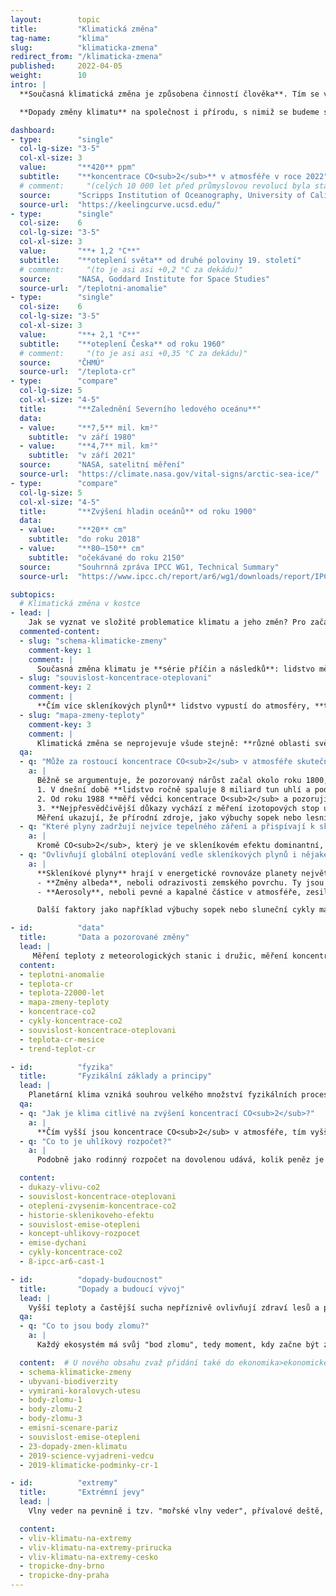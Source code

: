 ```yaml
---
layout:        topic
title:         "Klimatická změna"
tag-name:      "klima"
slug:          "klimaticka-zmena"
redirect_from: "/klimaticka-zmena"
published:     2022-04-05
weight:        10
intro: |
  **Současná klimatická změna je způsobena činností člověka**. Tím se výrazně liší od změn klimatu v minulosti. **Spalování uhlí, ropy a zemního plynu** a některé další činnosti **mění složení atmosféry** a přidávají do ní skleníkové plyny. Zesílený skleníkový efekt pak způsobuje oteplování s důsledky jako tání ledovců, vzestup hladin oceánů, dlouhodobá sucha nebo častější vlny veder a jiné extrémní projevy počasí.

  **Dopady změny klimatu** na společnost i přírodu, s nimiž se budeme setkávat v následujících desetiletích, **budou přímo závislé na množství skleníkových plynů, které ještě do atmosféry vypustíme**, ať už spalováním fosilních paliv nebo jinými aktivitami, při nichž vzniká velké množství emisí.

dashboard:
- type:        "single"
  col-lg-size: "3-5"
  col-xl-size: 3
  value:       "**420** ppm"
  subtitle:    "**koncentrace CO<sub>2</sub>** v atmosféře v roce 2022"
  # comment:     "(celých 10 000 let před průmyslovou revolucí byla stabilní koncentrace ~270 ppm)"
  source:      "Scripps Institution of Oceanography, University of California"
  source-url:  "https://keelingcurve.ucsd.edu/"
- type:        "single"
  col-size:    6
  col-lg-size: "3-5"
  col-xl-size: 3
  value:       "**+ 1,2 °C**"
  subtitle:    "**oteplení světa** od druhé poloviny 19. století"
  # comment:     "(to je asi asi +0,2 °C za dekádu)"
  source:      "NASA, Goddard Institute for Space Studies"
  source-url:  "/teplotni-anomalie"
- type:        "single"
  col-size:    6
  col-lg-size: "3-5"
  col-xl-size: 3
  value:       "**+ 2,1 °C**"
  subtitle:    "**oteplení Česka** od roku 1960"
  # comment:     "(to je asi asi +0,35 °C za dekádu)"
  source:      "ČHMÚ"
  source-url:  "/teplota-cr"
- type:        "compare"
  col-lg-size: 5
  col-xl-size: "4-5"
  title:       "**Zalednění Severního ledového oceánu**"
  data:
  - value:     "**7,5** mil. km²"
    subtitle:  "v září 1980"
  - value:     "**4,7** mil. km²"
    subtitle:  "v září 2021"
  source:      "NASA, satelitní měření"
  source-url:  "https://climate.nasa.gov/vital-signs/arctic-sea-ice/"
- type:        "compare"
  col-lg-size: 5
  col-xl-size: "4-5"
  title:       "**Zvýšení hladin oceánů** od roku 1900"
  data:
  - value:     "**20** cm"
    subtitle:  "do roku 2018"
  - value:     "**80–150** cm"
    subtitle:  "očekávané do roku 2150"
  source:      "Souhrnná zpráva IPCC WG1, Technical Summary"
  source-url:  "https://www.ipcc.ch/report/ar6/wg1/downloads/report/IPCC_AR6_WGI_TS.pdf#page=45"

subtopics:
  # Klimatická změna v kostce
- lead: |
    Jak se vyznat ve složité problematice klimatu a jeho změn? Pro začátek je určitě dobré vědět, že:
  commented-content:
  - slug: "schema-klimaticke-zmeny"
    comment-key: 1
    comment: |
      Současná změna klimatu je **série příčin a následků**: lidstvo mění složení atmosféry, což zesiluje skleníkový efekt. Ten pak způsobuje oteplování, tání ledovců a další jevy.
  - slug: "souvislost-koncentrace-oteplovani"
    comment-key: 2
    comment: |
      **Čím více skleníkových plynů** lidstvo vypustí do atmosféry, **tím více se planeta oteplí**.
  - slug: "mapa-zmeny-teploty"
    comment-key: 3
    comment: |
      Klimatická změna se neprojevuje všude stejně: **různé oblasti světa se oteplují různě rychle**.
  qa:
  - q: "Může za rostoucí koncentrace CO<sub>2</sub> v atmosféře skutečně spalování fosilních paliv?"
    a: |
      Běžně se argumentuje, že pozorovaný nárůst začal okolo roku 1800, tedy v době rozmachu parních strojů. Máme ale mnohem pádnější důkazy:
      1. V dnešní době **lidstvo ročně spaluje 8 miliard tun uhlí a podobná množství ropy a zemního plynu**. Nárůst koncentrací CO<sub>2</sub> odpovídá spalování takového množství fosilních paliv.
      2. Od roku 1988 **měří vědci koncentrace O<sub>2</sub> a pozorují pokles, který odpovídá směšovacím poměrům v reakci hoření**. To potvrzuje, že nárůst koncentrací  CO<sub>2</sub> je skutečně způsoben spalováním.
      3. **Nejpřesvědčivější důkazy vychází z měření izotopových stop uhlíku.** Různé zdroje uhlíku obsahují různá množství isotopů <sup>13</sup>C a <sup>14</sup>C. Oxid uhličitý v atmosféře je smíchaný z těchto zdrojů a jeho podrobnou analýzou lze zjistit, že současné narůstající koncentrace CO<sub>2</sub> přesně odpovídají množství spalovaných fosilních paliv.
      Měření ukazují, že přírodní zdroje, jako výbuchy sopek nebo lesní požáry k nárůstu koncentrací CO<sub>2</sub> dlouhodobě nepřispívají.
  - q: "Které plyny zadržují nejvíce tepelného záření a přispívají k skleníkovému efektu?"
    a: |
      Kromě CO<sub>2</sub>, který je ve skleníkovém efektu dominantní, hrají roli i další antropogenní skleníkové plyny (CH<sub>4</sub>, N<sub>2</sub>O a další). Vodní pára také silně zadržuje tepelné záření, ale její množství v atmosféře je řízeno teplotou planety a výparem z oceánů. Proto se řadí mezi zpětné vazby systému a ne mezi antropogenní skleníkové plyny.
  - q: "Ovlivňují globální oteplování vedle skleníkových plynů i nějaké další faktory?"
    a: |
      **Skleníkové plyny** hrají v energetické rovnováze planety největší roli, ale faktorů ovlivňujících oteplování je samozřejmě více. Z hlediska celkového vlivu jsou významné pouze další dva:
      - **Změny albeda**, neboli odrazivosti zemského povrchu. Ty jsou způsobeny částečně lidskou činností (např. odlesňováním) a částečně zpětnými vazbami klimatického systému (např. menší plochou sněhu a ledu, která záření odráží).
      - **Aerosoly**, neboli pevné a kapalné částice v atmosféře, zesilují odrážení slunečního záření atmosférou a mají tak významný ochlazující efekt.   Některé aerosoly jsou přirozené (např. prach z pouští), některé jsou důsledkem lidské činnosti (např. oxidy síry, které vznikají při spalování uhlí).

      Další faktory jako například výbuchy sopek nebo sluneční cykly mají na současné oteplování jen nepatrný vliv.

- id:          "data"
  title:       "Data a pozorované změny"
  lead: |
     Měření teploty z meteorologických stanic i družic, měření koncentrací skleníkových plynů ze současné atmosféry i z ledovcových vrtů, data o každoročních změnách v množství sněhu a ledu i data o vzestupu hladin oceánů – všechny tyto údaje umožňují představit si rychlost a rozsah probíhající klimatické změny a porovnat ji se změnami, kterými planeta procházela v minulosti.
  content:
  - teplotni-anomalie
  - teplota-cr
  - teplota-22000-let
  - mapa-zmeny-teploty
  - koncentrace-co2
  - cykly-koncentrace-co2
  - souvislost-koncentrace-oteplovani
  - teplota-cr-mesice
  - trend-teplot-cr

- id:          "fyzika"
  title:       "Fyzikální základy a principy"
  lead: |
    Planetární klima vzniká souhrou velkého množství fyzikálních procesů: **sluneční záření** je hlavním zdrojem energie, **skleníkové plyny** mění prostup tepelného záření atmosférou a ovlivňují tak celkovou energetickou rovnováhu planety, **oceánské a atmosférické proudy** distribuují teplo do různých oblastí planety. V této dynamice také hrají důležitou roli **zpětné vazby** a koloběhy vody a uhlíku.
  qa:
  - q: "Jak je klima citlivé na zvýšení koncentrací CO<sub>2</sub>?"
    a: |
      **Čím vyšší jsou koncentrace CO<sub>2</sub> v atmosféře, tím vyšší je teplota planety.** Zvýšení koncentrace oxidu uhličitého o 10 ppm způsobí oteplení planety asi o 0,1 °C –⁠ tento vztah je přibližný, ale dostatečně přesný, aby byl užitečný k odhadům budoucího vývoje. Často se jako **citlivost klimatu** nazývá oteplení, ke kterému by došlo při zdvojnásobení koncentrací CO<sub>2</sub>. Z dosavadních měření i z klimatických modelů vychází hodnota této veličiny okolo 3 °C.
  - q: "Co to je uhlíkový rozpočet?"
    a: |
      Podobně jako rodinný rozpočet na dovolenou udává, kolik peněz je celkově možné utratit v průběhu dovolené, globální uhlíkový rozpočet říká, jaké množství CO<sub>2</sub> může ještě lidstvo vypustit, aby nebyla překročena určitá hodnota globálního oteplení. Pro 50% pravděpodobnost udržení oteplování pod hranicí 1,5°C může lidstvo od roku 2020 vypustit jen asi 500 Gt CO<sub>2</sub>.

  content:
  - dukazy-vlivu-co2
  - souvislost-koncentrace-oteplovani
  - otepleni-zvysenim-koncentrace-co2
  - historie-sklenikoveho-efektu
  - souvislost-emise-otepleni
  - koncept-uhlikovy-rozpocet
  - emise-dychani
  - cykly-koncentrace-co2
  - 8-ipcc-ar6-cast-1

- id:          "dopady-budoucnost"
  title:       "Dopady a budoucí vývoj"
  lead: |
    Vyšší teploty a častější sucha nepříznivě ovlivňují zdraví lesů a pěstování potravin, vzestup hladin oceánů ohrožuje města na pobřeží a kvůli tání horských ledovců chybí voda v povodích, která jsou jimi napájena. To jsou příklady dopadů klimatické změny. **Velikost dopadů**, s nimiž se budeme setkávat v následujících desetiletích, přímo **závisí na tom, kolik skleníkových plynů do atmosféry ještě vypustíme**. Pro jednotlivé emisní scénáře pak vědci modelují další budoucí vývoj klimatické změny a její očekávané dopady.
  qa:
  - q: "Co to jsou body zlomu?"
    a: |
      Každý ekosystém má svůj "bod zlomu", tedy moment, kdy začne být změna přírodních podmínek natolik významná, že už ji tento ekosystém není schopen dále zvládat a "zlomí se" – podobně jako větev stromu při příliš velkém zatížení. Zatímco oteplení o 1,5 °C bude fatální "jen" pro většinu korálových útesů v oceánech, hranicí 2 °C se již blížíme pravděpodobným bodům zlomu u mnoha velkých ekosystémů na naší planetě, jako jsou například severské jehličnaté lesy.

  content:  # U nového obsahu zvaž přidání také do ekonomika>ekonomicke-dopady.
  - schema-klimaticke-zmeny
  - ubyvani-biodiverzity
  - vymirani-koralovych-utesu
  - body-zlomu-1
  - body-zlomu-2
  - body-zlomu-3
  - emisni-scenare-pariz
  - souvislost-emise-otepleni
  - 23-dopady-zmen-klimatu
  - 2019-science-vyjadreni-vedcu
  - 2019-klimaticke-podminky-cr-1

- id:          "extremy"
  title:       "Extrémní jevy"
  lead: |
    Vlny veder na pevnině i tzv. "mořské vlny veder", přívalové deště, dlouhé periody sucha, hurikány (odborně "tropické cyklóny") nebo počasí s rizikem lesních požárů (kombinace sucha a větru) patří mezi **extrémní projevy počasí**, které **se s postupující klimatickou změnou vyskytují častěji než dříve a přicházejí s větší intenzitou**.

  content:
  - vliv-klimatu-na-extremy
  - vliv-klimatu-na-extremy-prirucka
  - vliv-klimatu-na-extremy-cesko
  - tropicke-dny-brno
  - tropicke-dny-praha
---
```

